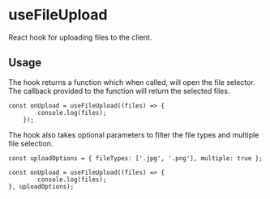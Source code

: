 # useFileUpload
React hook for uploading files to the client.

## Usage
The hook returns a function which when called, will open the file selector. The callback provided to the function will return the selected files.

```tsx
const onUpload = useFileUpload((files) => {
        console.log(files);
    });
```

The hook also takes optional parameters to filter the file types and multiple file selection.

```tsx
const uploadOptions = { fileTypes: ['.jpg', '.png'], multiple: true };

const onUpload = useFileUpload((files) => {
        console.log(files);
}, uploadOptions);
```
